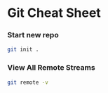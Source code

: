 # Git Cheat Sheet

### Start new repo
```bash
git init .
```

### View All Remote Streams
```bash
git remote -v
```
